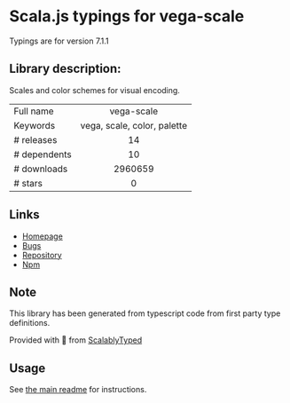
# Scala.js typings for vega-scale

Typings are for version 7.1.1

## Library description:
Scales and color schemes for visual encoding.

|                    |                 |
| ------------------ | :-------------: |
| Full name          | vega-scale |
| Keywords           | vega, scale, color, palette |
| # releases         | 14 |
| # dependents       | 10 |
| # downloads        | 2960659 |
| # stars            | 0 |

## Links
- [Homepage](https://github.com/vega/vega#readme)
- [Bugs](https://github.com/vega/vega/issues)
- [Repository](https://github.com/vega/vega)
- [Npm](https://www.npmjs.com/package/vega-scale)
    


## Note
This library has been generated from typescript code from first party type definitions.

Provided with :purple_heart: from [ScalablyTyped](https://github.com/oyvindberg/ScalablyTyped)

## Usage
See [the main readme](../../readme.md) for instructions.


